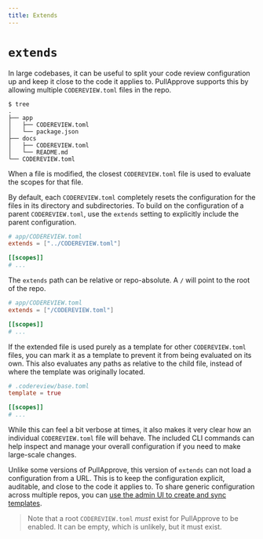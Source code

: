 ```yaml
---
title: Extends
---
```


# `extends`

In large codebases, it can be useful to split your code review configuration up and keep it close to the code it applies to. PullApprove supports this by allowing multiple `CODEREVIEW.toml` files in the repo.

```console
$ tree
.
├── app
│   ├── CODEREVIEW.toml
│   └── package.json
├── docs
│   ├── CODEREVIEW.toml
│   └── README.md
└── CODEREVIEW.toml
```

When a file is modified, the closest `CODEREVIEW.toml` file is used to evaluate the scopes for that file.

By default, each `CODEREVIEW.toml` completely resets the configuration for the files in its directory and subdirectories. To build on the configuration of a parent `CODEREVIEW.toml`, use the `extends` setting to explicitly include the parent configuration.

```toml
# app/CODEREVIEW.toml
extends = ["../CODEREVIEW.toml"]

[[scopes]]
# ...
```

The `extends` path can be relative or repo-absolute. A `/` will point to the root of the repo.

```toml
# app/CODEREVIEW.toml
extends = ["/CODEREVIEW.toml"]

[[scopes]]
# ...
```

If the extended file is used purely as a template for other `CODEREVIEW.toml` files, you can mark it as a template to prevent it from being evaluated on its own. This also evaluates any paths as relative to the child file, instead of where the template was originally located.

```toml
# .codereview/base.toml
template = true

[[scopes]]
# ...
```

While this can feel a bit verbose at times, it also makes it very clear how an individual `CODEREVIEW.toml` file will behave. The included CLI commands can help inspect and manage your overall configuration if you need to make large-scale changes.

Unlike some versions of PullApprove, this version of `extends` can not load a configuration from a URL. This is to keep the configuration explicit, auditable, and close to the code it applies to. To share generic configuration across multiple repos, you can [use the admin UI to create and sync templates](#templates).

> Note that a root `CODEREVIEW.toml` *must* exist for PullApprove to be enabled. It can be empty, which is unlikely, but it must exist.
